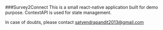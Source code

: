 ###Survey2Connect
This is a small react-native application built for demo purpose. ContextAPI is used for state management.

In case of doubts, please contact satyendrapandit2013@gmail.com
